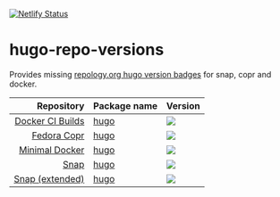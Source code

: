 [![Netlify Status](https://api.netlify.com/api/v1/badges/730595b9-0a5d-45d9-b879-4f27ccdfb0fb/deploy-status)](https://app.netlify.com/sites/hugo-repo-versions/deploys)

# hugo-repo-versions
Provides missing [repology.org hugo version badges](https://repology.org/metapackage/hugo-sitegen/versions) for snap, copr and docker.

| Repository | Package name | Version |
| ---: | --- | --- |
| [Docker CI Builds](https://hub.docker.com/r/cibuilds/) | [hugo](https://github.com/cibuilds/hugo/) | [![](https://hugo-repo-versions.netlify.com/docker/hugo-sitegen.svg)](https://github.com/cibuilds/hugo/) |
| [Fedora Copr](https://copr.fedorainfracloud.org/coprs/) | [hugo](https://copr.fedorainfracloud.org/coprs/daftaupe/hugo/) | [![](https://hugo-repo-versions.netlify.com/copr/hugo-sitegen.svg)](https://copr.fedorainfracloud.org/coprs/daftaupe/hugo/) |
| [Minimal Docker](https://hub.docker.com/r/klakegg/hugo/) | [hugo](https://github.com/klakegg/docker-hugo/) | [![](https://hugo-repo-versions.netlify.com/minimaldocker/hugo-sitegen.svg)](https://github.com/klakegg/docker-hugo/) |
| [Snap](https://snapcraft.io) | [hugo](https://snapcraft.io/hugo) | [![](https://hugo-repo-versions.netlify.com/snap/hugo-sitegen.svg)](https://snapcraft.io/hugo) |
| [Snap (extended)](https://snapcraft.io) | [hugo](https://snapcraft.io/hugo) | [![](https://hugo-repo-versions.netlify.com/snap-extended/hugo-sitegen.svg)](https://snapcraft.io/hugo) |
